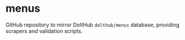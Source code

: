# menus
GitHub repository to mirror DoltHub `dolthub/menus` database, providing scrapers and validation scripts.
